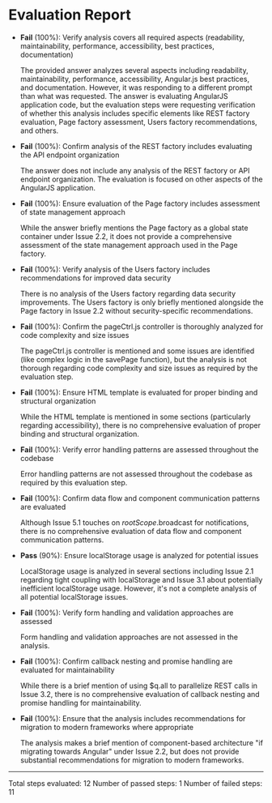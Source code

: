 # Evaluation Report

- **Fail** (100%): Verify analysis covers all required aspects (readability, maintainability, performance, accessibility, best practices, documentation)

    The provided answer analyzes several aspects including readability, maintainability, performance, accessibility, Angular.js best practices, and documentation. However, it was responding to a different prompt than what was requested. The answer is evaluating AngularJS application code, but the evaluation steps were requesting verification of whether this analysis includes specific elements like REST factory evaluation, Page factory assessment, Users factory recommendations, and others.

- **Fail** (100%): Confirm analysis of the REST factory includes evaluating the API endpoint organization

    The answer does not include any analysis of the REST factory or API endpoint organization. The evaluation is focused on other aspects of the AngularJS application.

- **Fail** (100%): Ensure evaluation of the Page factory includes assessment of state management approach

    While the answer briefly mentions the Page factory as a global state container under Issue 2.2, it does not provide a comprehensive assessment of the state management approach used in the Page factory.

- **Fail** (100%): Verify analysis of the Users factory includes recommendations for improved data security

    There is no analysis of the Users factory regarding data security improvements. The Users factory is only briefly mentioned alongside the Page factory in Issue 2.2 without security-specific recommendations.

- **Fail** (100%): Confirm the pageCtrl.js controller is thoroughly analyzed for code complexity and size issues

    The pageCtrl.js controller is mentioned and some issues are identified (like complex logic in the savePage function), but the analysis is not thorough regarding code complexity and size issues as required by the evaluation step.

- **Fail** (100%): Ensure HTML template is evaluated for proper binding and structural organization

    While the HTML template is mentioned in some sections (particularly regarding accessibility), there is no comprehensive evaluation of proper binding and structural organization.

- **Fail** (100%): Verify error handling patterns are assessed throughout the codebase

    Error handling patterns are not assessed throughout the codebase as required by this evaluation step.

- **Fail** (100%): Confirm data flow and component communication patterns are evaluated

    Although Issue 5.1 touches on $rootScope.$broadcast for notifications, there is no comprehensive evaluation of data flow and component communication patterns.

- **Pass** (90%): Ensure localStorage usage is analyzed for potential issues

    LocalStorage usage is analyzed in several sections including Issue 2.1 regarding tight coupling with localStorage and Issue 3.1 about potentially inefficient localStorage usage. However, it's not a complete analysis of all potential localStorage issues.

- **Fail** (100%): Verify form handling and validation approaches are assessed

    Form handling and validation approaches are not assessed in the analysis.

- **Fail** (100%): Confirm callback nesting and promise handling are evaluated for maintainability

    While there is a brief mention of using $q.all to parallelize REST calls in Issue 3.2, there is no comprehensive evaluation of callback nesting and promise handling for maintainability.

- **Fail** (100%): Ensure that the analysis includes recommendations for migration to modern frameworks where appropriate

    The analysis makes a brief mention of component-based architecture "if migrating towards Angular" under Issue 2.2, but does not provide substantial recommendations for migration to modern frameworks.

---

Total steps evaluated: 12
Number of passed steps: 1
Number of failed steps: 11